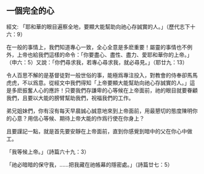 ## 一個完全的心 ##

經文: 「耶和華的眼目遍察全地，要顯大能幫助向祂心存誠實的人。」（歷代志下十六：9）



在一般的事情上，我們知道專心一致，全心全意是多麽重要！屬靈的事情也不例外，上帝也給我們這樣的命令：「你要盡心、盡性、盡力、愛耶和華你的上帝。」（申六：5）又說：「你們尋求我，若專心尋求我，就必尋見。」（耶廿九：13）

令人百思不解的是基督徒對一般世俗的事，能極爲專注投入，對教會的侍奉卻馬馬虎虎，不以爲意。從經文中我們得知「上帝要顯大能幫助向祂心存誠實的人。」這是多麽振奮人心的應許！只要我們存謙卑的心等候在上帝面前，祂的眼目就要眷顧我們，且要以大能的膀臂幫助我們，祝福我們的工作。

弟兄姐妹們，你有沒有每天早晨誠心誠意地來到上帝面前，用最懇切的態度陳明你的心意？用信心等候、期待上帝大能的作爲行使在你身上？

且要謹記一點，就是首先要安靜在上帝面前，直到你感覺到暗中的父在你心中做工。

「我等候上帝。」（詩篇六十九：3）

「祂必暗暗的保守我，……把我藏在祂帳幕的隱密處。」（詩篇廿七：5）